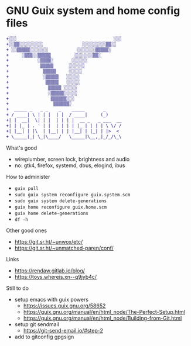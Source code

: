 # GNU Guix system and home config files

```diff
+░░░                                     ░░░
+░░▒▒░░░░░░░░░               ░░░░░░░░░▒▒░░
+ ░░▒▒▒▒▒░░░░░░░           ░░░░░░░▒▒▒▒▒░
+     ░▒▒▒░░▒▒▒▒▒         ░░░░░░░▒▒░
+           ░▒▒▒▒░       ░░░░░░
+            ▒▒▒▒▒      ░░░░░░
+             ▒▒▒▒▒     ░░░░░
+             ░▒▒▒▒▒   ░░░░░
+              ▒▒▒▒▒   ░░░░░
+               ▒▒▒▒▒ ░░░░░
+               ░▒▒▒▒▒░░░░░
+                ▒▒▒▒▒▒░░░
+                 ▒▒▒▒▒▒░
+  _____ _   _ _    _    _____       _
+ / ____| \ | | |  | |  / ____|     (_)
+| |  __|  \| | |  | | | |  __ _   _ ___  __
+| | |_ | . ' | |  | | | | |_ | | | | \ \/ /
+| |__| | |\  | |__| | | |__| | |_| | |>  <
+ \_____|_| \_|\____/   \_____|\__,_|_/_/\_\
```                                                                                                                                                                                                                      

What's good
 * wireplumber, screen lock, brightness and audio 
 * no: gtk4, firefox, systemd, dbus, elogind, ibus


How to administer
 * `guix pull`
 * `sudo guix system reconfigure guix.system.scm`
 * `sudo guix system delete-generations`
 * `guix home reconfigure guix.home.scm`
 * `guix home delete-generations`
 * `df -h`


Other good ones
 * https://git.sr.ht/~unwox/etc/
 * https://git.sr.ht/~unmatched-paren/conf/


Links
 * https://rendaw.gitlab.io/blog/
 * https://toys.whereis.xn--q9jyb4c/


Still to do
 * setup emacs with guix powers
   * https://issues.guix.gnu.org/58652
   * https://guix.gnu.org/manual/en/html_node/The-Perfect-Setup.html
   * https://guix.gnu.org/manual/en/html_node/Building-from-Git.html
 * setup git sendmail
   * https://git-send-email.io/#step-2
 * add to gitconfig gpgsign
